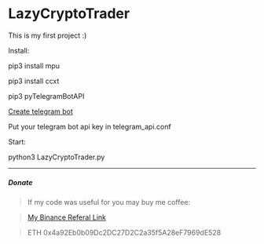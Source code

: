 # LazyCryptoTrader

This is my first project :)

Install:

pip3 install mpu

pip3 install ccxt

pip3 pyTelegramBotAPI

[Create telegram bot](https://core.telegram.org/bots#3-how-do-i-create-a-bot)

Put your telegram bot api key in telegram_api.conf 

Start:

python3 LazyCryptoTrader.py


---

##### Donate

> If my code was useful for you may buy me coffee:

> [My Binance Referal Link](https://www.binance.com/en/register?ref=35560900)

> ETH 0x4a92Eb0b09Dc2DC27D2C2a35f5A28eF7969dE528
